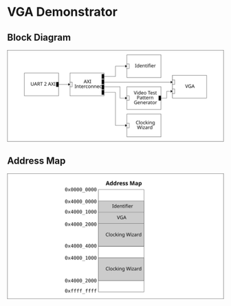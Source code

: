 
# VGA Demonstrator

## Block Diagram

![bd](figs/bd.svg)


## Address Map

![address map](figs/addr_map.svg)

